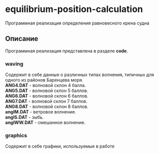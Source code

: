 # equilibrium-position-calculation
Программная реализация определения равновесного крена судна

## Описание
Программная реализация представлена в разделе **code**.

### waving
Содержит в себе данные о различных типах волнения, типичных для одного из районов Баренцева моря.  
**ANG4.DAT** - волновой склон 4 балла.  
**ANG5.DAT** - волновой склон 5 баллов.  
**ANG6.DAT** - волновой склон 6 баллов.  
**ANG7.DAT** - волновой склон 7 баллов.  
**ANG8.DAT** - волновой склон 8 баллов.  
**anglM.DAT** - ветровое волнение.  
**anglS.DAT** - зыбь.  
**anglWW.DAT** - смешанное волнение.  

### graphics
Содержит в себе графики, используемые в работе
